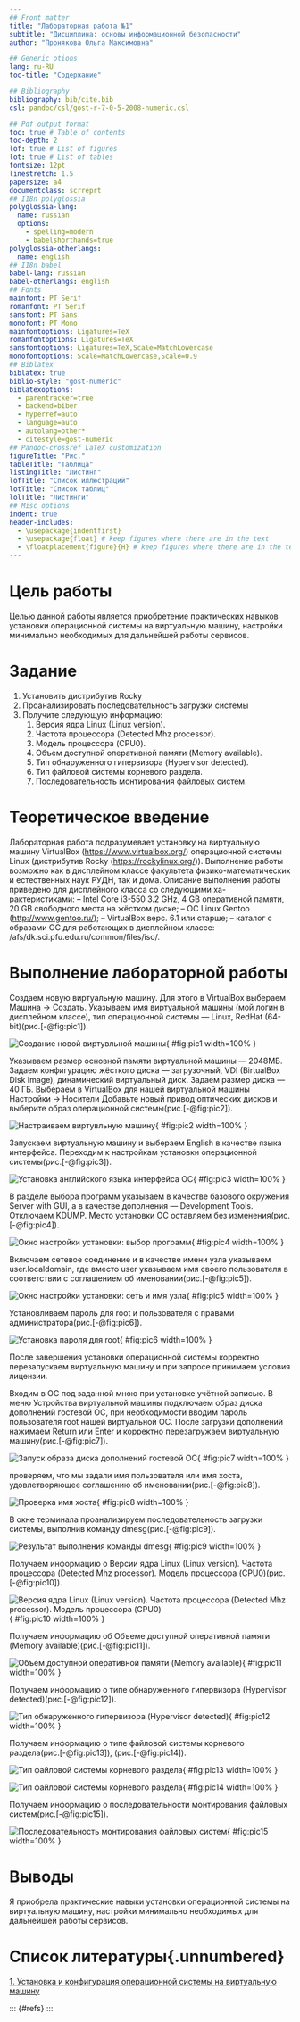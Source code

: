```yaml
---
## Front matter
title: "Лабораторная работа №1"
subtitle: "Дисциплина: основы информационной безопасности"
author: "Пронякова Ольга Максимовна"

## Generic otions
lang: ru-RU
toc-title: "Содержание"

## Bibliography
bibliography: bib/cite.bib
csl: pandoc/csl/gost-r-7-0-5-2008-numeric.csl

## Pdf output format
toc: true # Table of contents
toc-depth: 2
lof: true # List of figures
lot: true # List of tables
fontsize: 12pt
linestretch: 1.5
papersize: a4
documentclass: scrreprt
## I18n polyglossia
polyglossia-lang:
  name: russian
  options:
	- spelling=modern
	- babelshorthands=true
polyglossia-otherlangs:
  name: english
## I18n babel
babel-lang: russian
babel-otherlangs: english
## Fonts
mainfont: PT Serif
romanfont: PT Serif
sansfont: PT Sans
monofont: PT Mono
mainfontoptions: Ligatures=TeX
romanfontoptions: Ligatures=TeX
sansfontoptions: Ligatures=TeX,Scale=MatchLowercase
monofontoptions: Scale=MatchLowercase,Scale=0.9
## Biblatex
biblatex: true
biblio-style: "gost-numeric"
biblatexoptions:
  - parentracker=true
  - backend=biber
  - hyperref=auto
  - language=auto
  - autolang=other*
  - citestyle=gost-numeric
## Pandoc-crossref LaTeX customization
figureTitle: "Рис."
tableTitle: "Таблица"
listingTitle: "Листинг"
lofTitle: "Список иллюстраций"
lotTitle: "Список таблиц"
lolTitle: "Листинги"
## Misc options
indent: true
header-includes:
  - \usepackage{indentfirst}
  - \usepackage{float} # keep figures where there are in the text
  - \floatplacement{figure}{H} # keep figures where there are in the text
---
```


# Цель работы

Целью данной работы является приобретение практических навыков установки операционной системы на виртуальную машину, настройки минимально необходимых для дальнейшей работы сервисов.

# Задание

1. Установить дистрибутив Rocky
2. Проанализировать последовательность загрузки системы
3. Получите следующую информацию:
	1) Версия ядра Linux (Linux version).
	2) Частота процессора (Detected Mhz processor).
	3) Модель процессора (CPU0).
	4) Объем доступной оперативной памяти (Memory available).
	5) Тип обнаруженного гипервизора (Hypervisor detected).
	6) Тип файловой системы корневого раздела.
	7) Последовательность монтирования файловых систем.

# Теоретическое введение

Лабораторная работа подразумевает установку на виртуальную машину
VirtualBox (https://www.virtualbox.org/) операционной системы Linux
(дистрибутив Rocky (https://rockylinux.org/)).
Выполнение работы возможно как в дисплейном классе факультета
физико-математических и естественных наук РУДН, так и дома. Описание
выполнения работы приведено для дисплейного класса со следующими ха-
рактеристиками:
– Intel Core i3-550 3.2 GHz, 4 GB оперативной памяти, 20 GB свободного
места на жёстком диске;
– ОС Linux Gentoo (http://www.gentoo.ru/);
– VirtualBox верс. 6.1 или старше;
– каталог с образами ОС для работающих в дисплейном классе:
/afs/dk.sci.pfu.edu.ru/common/files/iso/.

# Выполнение лабораторной работы

Создаем новую виртуальную машину. Для этого в VirtualBox выбераем Машина -> Создать. Указываем имя виртуальной машины (мой логин в дисплейном классе), тип
операционной системы — Linux, RedHat (64-bit)(рис.[-@fig:pic1]).

![Создание новой виртувльной машины](image/pic1.jpeg){ #fig:pic1 width=100% }

Указываем размер основной памяти виртуальной машины — 2048МБ. Задаем конфигурацию жёсткого диска — загрузочный, VDI (BirtualBox Disk Image), динамический виртуальный диск. Задаем размер диска — 40 ГБ. Выбераем в VirtualBox для нашей виртуальной машины Настройки -> Носители Добавьте новый привод оптических дисков и выберите образ
операционной системы(рис.[-@fig:pic2]).

![Настраиваем виртувльную машину](image/pic2.jpeg){ #fig:pic2 width=100% }

Запускаем виртуальную машину и выбераем English в качестве языка интерфейса. Переходим к настройкам установки операционной системы(рис.[-@fig:pic3]).

![Установка английского языка интерфейса ОС](image/pic3.jpeg){ #fig:pic3 width=100% }

В разделе выбора программ указываем в качестве базового окружения Server with GUI, а в качестве дополнения — Development Tools. Отключаем KDUMP. Место установки ОС оставляем без изменения(рис.[-@fig:pic4]).

![Окно настройки установки: выбор программ](image/pic4.jpeg){ #fig:pic4 width=100% }

Включаем сетевое соединение и в качестве имени узла указываем user.localdomain, где вместо user указываем имя своего пользователя в соответствии с соглашением об именовании(рис.[-@fig:pic5]).

![Окно настройки установки: сеть и имя узла](image/pic5.jpeg){ #fig:pic5 width=100% }

Установливаем пароль для root и пользователя с правами администратора(рис.[-@fig:pic6]).

![Установка пароля для root](image/pic6.jpeg){ #fig:pic6 width=100% }

После завершения установки операционной системы корректно перезапускаем виртуальную машину и при запросе принимаем условия лицензии.

Входим в ОС под заданной мною при установке учётной записью. В меню Устройства виртуальной машины подключаем образ диска дополнений гостевой ОС, при необходимости вводим пароль пользователя root нашей виртуальной ОС. После загрузки дополнений нажимаем Return или Enter и корректно перезагружаем виртуальную машину(рис.[-@fig:pic7]).

![Запуск образа диска дополнений гостевой ОС](image/pic7.jpeg){ #fig:pic7 width=100% }

проверяем, что мы задали имя пользователя или имя хоста, удовлетворяющее соглашению об именовании(рис.[-@fig:pic8]).

![Проверка имя хоста](image/pic8.jpeg){ #fig:pic8 width=100% }

В окне терминала проанализируем последовательность загрузки системы, выполнив команду dmesg(рис.[-@fig:pic9]).

![Результат выполнения команды dmesg](image/pic9.jpeg){ #fig:pic9 width=100% }

Получаем информацию о Версии ядра Linux (Linux version). Частота процессора (Detected Mhz processor). Модель процессора (CPU0)(рис.[-@fig:pic10]).

![Версия ядра Linux (Linux version). Частота процессора (Detected Mhz processor). Модель процессора (CPU0)](image/pic10.jpeg){ #fig:pic10 width=100% }

Получаем информацию об Объеме доступной оперативной памяти (Memory available)(рис.[-@fig:pic11]).

![Объем доступной оперативной памяти (Memory available)](image/pic11.jpeg){ #fig:pic11 width=100% }

Получаем информацию о типе обнаруженного гипервизора (Hypervisor detected)(рис.[-@fig:pic12]).

![Тип обнаруженного гипервизора (Hypervisor detected)](image/pic12.jpeg){ #fig:pic12 width=100% }

Получаем информацию о типе файловой системы корневого раздела(рис.[-@fig:pic13]), (рис.[-@fig:pic14]).

![Тип файловой системы корневого раздела](image/pic13.jpeg){ #fig:pic13 width=100% }

![Тип файловой системы корневого раздела](image/pic14.jpeg){ #fig:pic14 width=100% }

Получаем информацию о последовательности монтирования файловых систем(рис.[-@fig:pic15]).

![Последовательность монтирования файловых систем](image/pic15.jpeg){ #fig:pic15 width=100% }

# Выводы

Я приобрела практические навыки установки операционной системы на виртуальную машину, настройки минимально необходимых для дальнейшей работы сервисов.

# Список литературы{.unnumbered}

[1. Установка и конфигурация операционной системы на виртуальную машину](https://esystem.rudn.ru/pluginfile.php/2293709/mod_folder/content/0/001-lab_virtualbox.pdf)

::: {#refs}
:::
